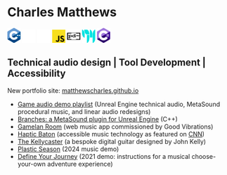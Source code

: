 # Charles Matthews
<span><img src="ISO_C++_Logo.svg" alt="C++ Logo" width="30px"></span>
<span><img src="unreal-engine-svgrepo-com.svg" width="30px" alt="Unreal Engine logo"></span>
<span><img src="wwise_logo_icon_249154.svg" width="30px" alt="Wwise logo"></span>
<span><img src="Unofficial_JavaScript_logo_2.svg" width="30px" alt="JavaScript logo"></span>
<span><img src="Pure_Data_logo.svg" width="30px" height="30px" alt="pure data logo"></span>
<span><img src="Cycling_74_logo.svg" alt="Max MSP logo" height="30px" width="30px"></span>
<span><img src="Logo_C_sharp.svg" alt="C sharp Logo" width="30px"></span>

## Technical audio design | Tool Development | Accessibility

New portfolio site: [matthewscharles.github.io](https://matthewscharles.github.io/)

- [Game audio demo playlist](https://www.youtube.com/playlist?list=PLIKWa1FaZD5y24pnfeUiXkJ6GzWY5KAUE) (Unreal Engine technical audio, MetaSound procedural music, and linear audio redesigns)
- [Branches: a MetaSound plugin for Unreal Engine](https://github.com/matthewscharles/metasound-plugins/) (C++)
- [Gamelan Room](https://www.good-vibrations.org.uk/gamelan-room/) (web music app commissioned by Good Vibrations)
- [Haptic Baton](https://www.humaninstruments.co.uk/haptic-baton) (accessible music technology as featured on [CNN](https://www.youtube.com/watch?v=GPajyVGw82s))
- [The Kellycaster](https://www.drakemusic.org/technology/instruments-projects/the-kellycaster/) (a bespoke digital guitar designed by John Kelly)
- [Plastic Season](https://www.youtube.com/watch?v=aw8Qo3xfbyI) (2024 music demo)
- [Define Your Journey](https://www.youtube.com/watch?v=QApY4qj2PDw) (2021 demo: instructions for a musical choose-your-own adventure experience)
